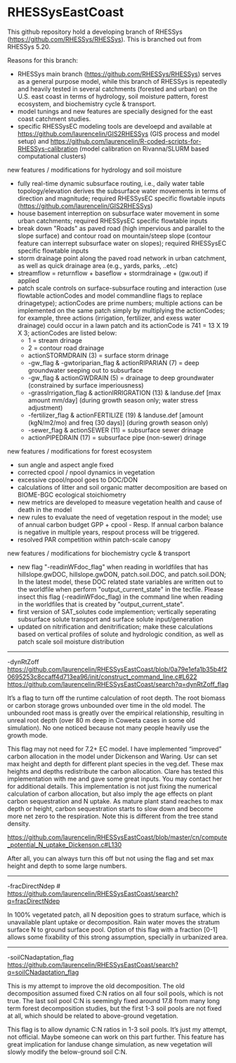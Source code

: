 # RHESSysEastCoast

This github repository hold a developing branch of RHESSys (https://github.com/RHESSys/RHESSys).
This is branched out from RHESSys 5.20.

Reasons for this branch:
- RHESSys main branch (https://github.com/RHESSys/RHESSys) serves as a general purpose model, while this branch of RHESSys is repeatedly and heavily tested in several catchments (forested and urban) on the U.S. east coast in terms of hydrology, soil moisture pattern, forest ecosystem, and biochemistry cycle & transport.
- model tunings and new features are specially designed for the east coast catchment studies.
- specific RHESSysEC modeling tools are develoepd and available at https://github.com/laurencelin/GIS2RHESSys (GIS process and model setup) and https://github.com/laurencelin/R-coded-scripts-for-RHESSys-calibration (model calibration on Rivanna/SLURM based computational clusters)



new features / modifications for hydrology and soil moisture
- fully real-time dynamic subsurface routing, i.e., daily water table topology/elevation derives the subsurface water movements in terms of direction and magnitude; required RHESSysEC specific flowtable inputs (https://github.com/laurencelin/GIS2RHESSys)
- house basement interreption on subsurface water movement in some urban catchments; required RHESSysEC specific flowtable inputs
- break down "Roads" as paved road (high impervious and parallel to the slope surface) and contour road on mountain/steep slope (contour feature can interrept subsurface water on slopes); required RHESSysEC specific flowtable inputs
- storm drainage point along the paved road network in urban catchment, as well as quick drainage area (e.g., yards, parks, ..etc)
- streamflow = returnflow + baseflow + stormdrainage + (gw.out) if applied
- patch scale controls on surface-subsurface routing and interaction (use flowtable actionCodes and model commandline flags to replace drinagetype); actionCodes are prime numbers; multiple actions can be implemented on the same patch simply by multiplying the actionCodes; for example, three actions (irrigation, fertilizer, and exess water drainage) could occur in a lawn patch and its actionCode is 741 = 13 X 19 X 3; actionCodes are listed below:
  - 1 = stream drinage
  - 2 = contour road drainage
  - actionSTORMDRAIN (3) = surface storm drinage
  - -gw_flag & -gwtoriparian_flag & actionRIPARIAN (7) = deep groundwater seeping out to subsurface
  - -gw_flag & actionGWDRAIN (5) = drainage to deep groundwater (constrained by surface imperiousness)
  - -grassIrrigation_flag & actionIRRIGRATION (13) & landuse.def [max amount mm/day] (during growth season only; water stress adjustment) 
  - -fertilizer_flag & actionFERTILIZE (19) & landuse.def [amount (kgN/m2/mo) and freq (30 days)] (during growth season only)
  - -sewer_flag & actionSEWER (11) = subsurface sewer drinage
  - actionPIPEDRAIN (17) = subsurface pipe (non-sewer) drinage



new features / modifications for forest ecosystem
- sun angle and aspect angle fixed 
- corrected cpool / npool dynamics in vegetation
- excessive cpool/npool goes to DOC/DON
- calculations of litter and soil organic matter decomposition are based on BIOME-BGC ecological stoichiometry
- new metrics are developed to measure vegetation health and cause of death in the model
- new rules to evaluate the need of vegetation respout in the model; use of annual carbon budget GPP + cpool - Resp. If annual carbon balance is negative in multiple years, respout process will be triggered.
- resolved PAR competition within patch-scale canopy


new features / modifications for biochemistry cycle & transport
- new flag "-readinWFdoc_flag" when reading in worldfiles that has hillslope.gwDOC, hillslope.gwDON, patch.soil.DOC, and patch.soil.DON; In the latest model, these DOC related state variables are written out to the worldfile when perform "output_current_state" in the tecfile. Please insect this flag (-readinWFdoc_flag) in the command line when reading in the worldfiles that is created by "output_current_state".
- first version of SAT_solutes code implemention; vertically seperating subsurface solute transport and surface solute input/generation
- updated on nitrification and denitrification; make these calculations based on vertical profiles of solute and hydrologic condition, as well as patch scale soil moisture distribution



------------------------------------------------------------------------
-dynRtZoff
https://github.com/laurencelin/RHESSysEastCoast/blob/0a79e1efa1b35b4f20695253c8ccaff4d713ea96/init/construct_command_line.c#L622
https://github.com/laurencelin/RHESSysEastCoast/search?q=dynRtZoff_flag

It’s a flag to turn off the runtime calculation of root depth. The root biomass or carbon storage grows unbounded over time in the old model. The unbounded root mass is greatly over the empirical relationship, resulting in unreal root depth (over 80 m deep in Coweeta cases in some old simulation). No one noticed because not many people heavily use the growth mode.  

This flag may not need for 7.2+ EC model. I have implemented “improved” carbon allocation in the model under Dickenson and Waring. Usr can set max height and depth for different plant species in the veg.def.  These max heights and depths redistribute the carbon allocation. Clare has tested this implementation with me and gave some great inputs. You may contact her for additional details. This implementation is not just fixing the numerical calculation of carbon allocation, but also imply the age effects on plant carbon sequestration and N uptake. As mature plant stand reaches to max depth or height, carbon sequestration starts to slow down and become more net zero to the respiration. Note this is different from the tree stand density. 

https://github.com/laurencelin/RHESSysEastCoast/blob/master/cn/compute_potential_N_uptake_Dickenson.c#L130

After all, you can always turn this off but not using the flag and set max height and depth to some large numbers.

------------------------------------------------------------------------
-fracDirectNdep #
https://github.com/laurencelin/RHESSysEastCoast/search?q=fracDirectNdep

In 100% vegetated patch, all N deposition goes to stratum surface, which is unavailable plant uptake or decomposition. Rain water moves the stratum surface N to ground surface pool.  Option of this flag with a fraction [0-1] allows some fixability of this strong assumption, specially in urbanized area. 

------------------------------------------------------------------------
-soilCNadaptation_flag
https://github.com/laurencelin/RHESSysEastCoast/search?q=soilCNadaptation_flag

This is my attempt to improve the old decomposition. The old decomposition assumed fixed C:N ratios on all four soil pools, which is not true. The last soil pool C:N is seemingly fixed around 17.8 from many long term forest decomposition studies, but the first 1-3 soil pools are not fixed at all, which should be related to above-ground vegetation. 

This flag is to allow dynamic C:N ratios in 1-3 soil pools. It’s just my attempt, not official. Maybe someone can work on this part further. This feature has great implication for landuse change simulation, as new vegetation will slowly modify the below-ground soil C:N. 










